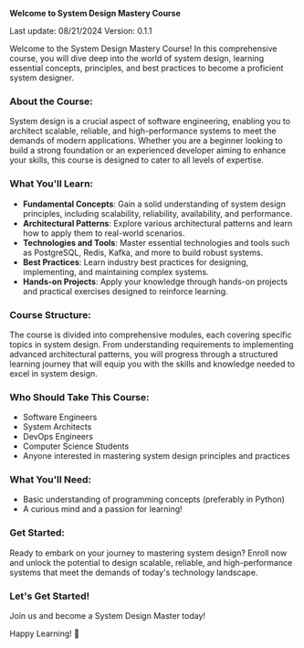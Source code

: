 **Welcome to System Design Mastery Course**

Last update: 08/21/2024
Version: 0.1.1

Welcome to the System Design Mastery Course! In this comprehensive course, you will dive deep into the world of system design, learning essential concepts, principles, and best practices to become a proficient system designer.

### About the Course:
System design is a crucial aspect of software engineering, enabling you to architect scalable, reliable, and high-performance systems to meet the demands of modern applications. Whether you are a beginner looking to build a strong foundation or an experienced developer aiming to enhance your skills, this course is designed to cater to all levels of expertise.

### What You'll Learn:
- **Fundamental Concepts**: Gain a solid understanding of system design principles, including scalability, reliability, availability, and performance.
- **Architectural Patterns**: Explore various architectural patterns and learn how to apply them to real-world scenarios.
- **Technologies and Tools**: Master essential technologies and tools such as PostgreSQL, Redis, Kafka, and more to build robust systems.
- **Best Practices**: Learn industry best practices for designing, implementing, and maintaining complex systems.
- **Hands-on Projects**: Apply your knowledge through hands-on projects and practical exercises designed to reinforce learning.

### Course Structure:
The course is divided into comprehensive modules, each covering specific topics in system design. From understanding requirements to implementing advanced architectural patterns, you will progress through a structured learning journey that will equip you with the skills and knowledge needed to excel in system design.

### Who Should Take This Course:
- Software Engineers
- System Architects
- DevOps Engineers
- Computer Science Students
- Anyone interested in mastering system design principles and practices

### What You'll Need:
- Basic understanding of programming concepts (preferably in Python)
- A curious mind and a passion for learning!

### Get Started:
Ready to embark on your journey to mastering system design? Enroll now and unlock the potential to design scalable, reliable, and high-performance systems that meet the demands of today's technology landscape.

### Let's Get Started!
Join us and become a System Design Master today!

Happy Learning! 🚀